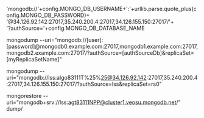  'mongodb://'+config.MONGO_DB_USERNAME+':'+urllib.parse.quote_plus(config.MONGO_DB_PASSWORD)+\
    '@34.126.92.142:27017,35.240.200.4:27017,34.126.155.150:27017/'+\
    '?authSource='+config.MONGO_DB_DATABASE_NAME


mongodump --uri="mongodb://[user]:[password]@mongodb0.example.com:27017,mongodb1.example.com:27017,mongodb2.example.com:27017/?authSource=[authSourceDb]&replicaSet=[myReplicaSetName]"


mongodump --uri="mongodb://lss:algo83111T%25%25@34.126.92.142:27017,35.240.200.4:27017,34.126.155.150:27017/?authSource=lss&replicaSet=rs0"


mongorestore --uri="mongodb+srv://lss:agt83111NPP@cluster1.veosu.mongodb.net/" dump/